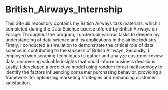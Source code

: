 # British_Airways_Internship
 This GitHub repository contains my British Airways task materials, which I completed during the Data Science course offered by British Airways on Forage. Throughout the program, I undertook various tasks to deepen my understanding of data science and its applications in the airline industry. Firstly, I conducted a simulation to demonstrate the critical role of data science in contributing to the success of British Airways. Secondly, I employed web scraping techniques to gather and analyze customer review data, uncovering valuable insights that could inform business decisions. Lastly, I developed a predictive model using random forest methodology to identify the factors influencing consumer purchasing behavior, providing a framework for optimizing marketing strategies and enhancing customer satisfaction.
